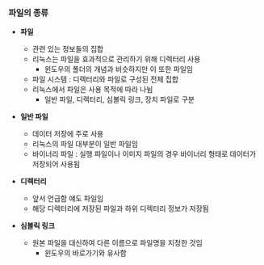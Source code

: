 

### 파일의 종류
- **파일** 
	- 관련 있는 정보들의 집합
	- 리눅스는 파일을 효과적으로 관리하기 위해 디렉터리 사용
		- 윈도우의 폴더의 개념과 비슷하지만 이 또한 파일임
	- 파일 시스템 : 디렉터리와 파일로 구성된 전체 집합
	- 리눅스에서 파일은 사용 목적에 따라 나뉨
		- 일반 파일, 디렉터리, 심볼릭 링크, 장치 파일로 구분

- **일반 파일**
	- 데이터 저장에 주로 사용
	- 리눅스의 파일 대부분이 일반 파일임
	- 바이너리 파일 : 실행 파일이나 이미지 파일의 경우 바이너리 형태로 데이터가 저장되어 사용됨

- **디렉터리**
	- 앞서 언급함 얘도 파일임
	- 해당 디렉터리에 저장된 파일과 하위 디렉터리 정보가 저장됨

- **심볼릭 링크**
	- 원본 파일을 대신하여 다른 이름으로 파일명을 지정한 것임
		- 윈도우의 바로가기와 유사함